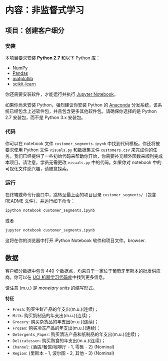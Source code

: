 # 内容：非监督式学习
## 项目：创建客户细分

### 安装

本项目要求安装 **Python 2.7** 和以下 Python 库：

- [NumPy](http://www.numpy.org/)
- [Pandas](http://pandas.pydata.org)
- [matplotlib](http://matplotlib.org/)
- [scikit-learn](http://scikit-learn.org/stable/)

你还需要安装软件，才能运行并执行 [Jupyter Notebook](http://ipython.org/notebook.html)。
 
如果你尚未安装 Python，强烈建议你安装 Python  的 [Anaconda](http://continuum.io/downloads) 分发系统，该系统已经包含上述软件包，并且包含更多其他软件包。请确保你选择的是 Python 2.7 安装包，而不是 Python 3.x 安装包。

### 代码

你可以在 notebook 文件 `customer_segments.ipynb` 中找到代码模板。你还将被要求使用 Python 文件 `visuals.py` 和数据集文件 `customers.csv`  来完成你的任务。我们已经提供了一些初始代码来帮助你开始，你需要补充额外函数来顺利完成本项目。请注意，学员无需更改 `visuals.py` 中的代码。如果你对 notebook 中的可视化文件感兴趣，请随意探索。

### 运行

在终端或命令行窗口中，跳转至最上面的项目目录 `customer_segments/`（包含 README 文件），并运行如下命令：

```bash
ipython notebook customer_segments.ipynb
```  
或者
```bash
jupyter notebook customer_segments.ipynb
```

这将在你的浏览器中打开 iPython Notebook 软件和项目文件。browser.

## 数据

客户细分数据中包含 440 个数据点，均来自于一家位于葡萄牙里斯本的批发供应商。你可以在 [UCI 机器学习代码库](https://archive.ics.uci.edu/ml/datasets/Wholesale+customers)中找到更多信息。

请注意 (m.u.) 是 *monetary units* 的缩写形式。

**特征**

* `Fresh`: 购买生鲜产品的年支出(m.u.)(连续)； 
* `Milk`: 购买奶制品的年支出(m.u.)(连续)；
* `Grocery`: 购买杂货品的年支出(m.u.)(连续)； 
* `Frozen`: 购买冷冻产品的年支出(m.u.)(连续)；
* `Detergents_Paper`: 购买清洁产品和纸制品的年支出(m.u.)(连续)；
* `Delicatessen`: 购买熟食的年支出(m.u.)(连续)； 
* `Channel`: {酒店/餐馆/咖啡厅 - 1, 零售 - 2} (Nominal)
* `Region`: {里斯本 - 1, 波尔图 - 2, 其他 - 3} (Nominal) 